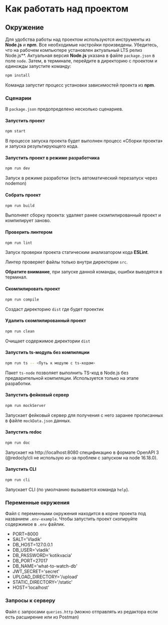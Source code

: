 # Как работать над проектом

## Окружение

Для удобства работы над проектом используются инструменты из **Node.js** и **npm**. Все необходимые настройки произведены. Убедитесь, что на рабочем компьютере установлен актуальный LTS релиз Node.js**. Актуальная версия **Node.js** указана в файле `package.json` в поле `node`. Затем, в терминале, перейдите в директорию с проектом и _единожды_ запустите команду:

```bash
npm install
```

Команда запустит процесс установки зависимостей проекта из **npm**.

### Сценарии

В `package.json` предопределено несколько сценариев.

#### Запустить проект

```bash
npm start
```

В процессе запуска проекта будет выполнен процесс «Сборки проекта» и запуска результирующего кода.

#### Запустить проект в режиме разработчика

```bash
npm run dev
```

Запуск в режиме разработки (есть автоматический перезапуск через nodemon)

#### Собрать проект

```bash
npm run build
```

Выполняет сборку проекта: удаляет ранее скомпилированный проект и компилирует заново.

#### Проверить линтером

```bash
npm run lint
```

Запуск проверки проекта статическим анализатором кода **ESLint**.

Линтер проверяет файлы только внутри директории `src`.

**Обратите внимание**, при запуске данной команды, ошибки выводятся в терминал.

#### Скомпилировать проект

```bash
npm run compile
```

Создаст директорию `dist` где будет проектик

#### Удалить скомпилированный проект

```bash
npm run clean
```

Очищает содержимое директории `dist`

#### Запустить ts-модуль без компиляции

```bash
npm run ts -- <Путь к модулю с ts-кодом>
```

Пакет `ts-node` позволяет выполнить TS-код в Node.js без предварительной компиляции. Используется только на этапе разработки.

#### Запустить фейковый сервер

```bash
npm run mockServer
```

Запускает фейковый сервер для получения с него заранее прописанных в файле `mockData.json` данных.

#### Запустить redoc

```bash
npm run doc
```

Запускает на http://localhost:8080 спецификацию в формате OpenAPI 3 (@redocly/cli не использую из-за проблем с запуском на node 16.18.0).

#### Запустить CLI

```bash
npm run cli
```

Запускает CLI (по умолчанию вызывается команда `help`).

### Переменные окружения

Файл с переменными окружения находится в корне проекта под названием `.env-example`.
Чтобы запустить проект скопируйте содержимое в `.env` файлик.

* PORT=8000
* SALT='Vladik'
* DB_HOST=127.0.0.1
* DB_USER='vladik'
* DB_PASSWORD='kotikvacia'
* DB_PORT=27017
* DB_NAME='what-to-watch-db'
* JWT_SECRET='secret'
* UPLOAD_DIRECTORY='/upload'
* STATIC_DIRECTORY='/static'
* HOST='localhost'

### Запросы к серверу

Файл с запросами `queries.http` (можно отправлять из редактора если есть расширение или из Postman)
